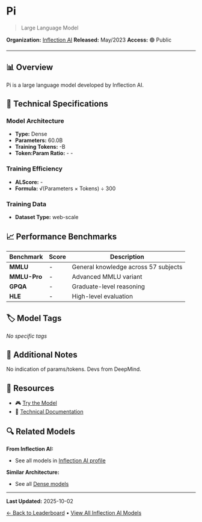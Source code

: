 # Pi

> Large Language Model

**Organization:** [Inflection AI](../../labs/inflection-ai.md)
**Released:** May/2023
**Access:** 🟢 Public

---

## 📊 Overview

Pi is a large language model developed by Inflection AI.

## 🔧 Technical Specifications

### Model Architecture
- **Type:** Dense
- **Parameters:** 60.0B
- **Training Tokens:** -B
- **Token:Param Ratio:** - -

### Training Efficiency
- **ALScore:** -
- **Formula:** √(Parameters × Tokens) ÷ 300

### Training Data
- **Dataset Type:** web-scale

## 📈 Performance Benchmarks

| Benchmark | Score | Description |
|-----------|-------|-------------|
| **MMLU** | - | General knowledge across 57 subjects |
| **MMLU-Pro** | - | Advanced MMLU variant |
| **GPQA** | - | Graduate-level reasoning |
| **HLE** | - | High-level evaluation |

## 🏷️ Model Tags

_No specific tags_

## 📝 Additional Notes

No indication of params/tokens. Devs from DeepMind.

## 🔗 Resources

- 🎮 [Try the Model](https://pi.ai/talk)
- 📄 [Technical Documentation](https://www-cnbc-com.cdn.ampproject.org/c/s/www.cnbc.com/amp/2022/03/08/reid-hoffman-has-set-up-a-new-ai-company-with-deepminds-co-founder.html)

## 🔍 Related Models

**From Inflection AI:**
- See all models in [Inflection AI profile](../../labs/inflection-ai.md)

**Similar Architecture:**
- See all [Dense models](../../architectures/dense.md)

---

**Last Updated:** 2025-10-02

[← Back to Leaderboard](../../README.md) • [View All Inflection AI Models](../../labs/inflection-ai.md)
